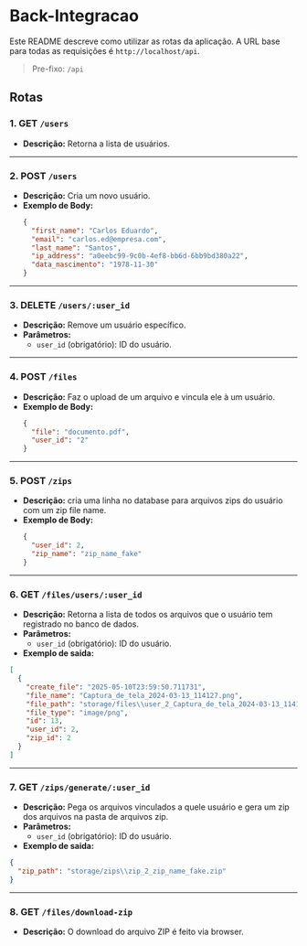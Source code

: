 # Back-Integracao

Este README descreve como utilizar as rotas da aplicação. A URL base para todas as requisições é `http://localhost/api`.

> Pre-fixo: `/api`

## Rotas

### 1. **GET** `/users`

- **Descrição:** Retorna a lista de usuários.

---

### 2. **POST** `/users`

- **Descrição:** Cria um novo usuário.
- **Exemplo de Body:**
  ```json
  {
    "first_name": "Carlos Eduardo",
    "email": "carlos.ed@empresa.com",
    "last_name": "Santos",
    "ip_address": "a0eebc99-9c0b-4ef8-bb6d-6bb9bd380a22",
    "data_nascimento": "1978-11-30"
  }
  ```

---

### 3. **DELETE** `/users/:user_id`

- **Descrição:** Remove um usuário específico.
- **Parâmetros:**
  - `user_id` (obrigatório): ID do usuário.

---

### 4. **POST** `/files`

- **Descrição:** Faz o upload de um arquivo e vincula ele à um usuário.
- **Exemplo de Body:**
  ```json
  {
    "file": "documento.pdf",
    "user_id": "2"
  }
  ```

---

### 5. **POST** `/zips`

- **Descrição:** cria uma linha no database para arquivos zips do usuário com um zip file name.
- **Exemplo de Body:**
  ```json
  {
    "user_id": 2,
    "zip_name": "zip_name_fake"
  }
  ```

---

### 6. **GET** `/files/users/:user_id`

- **Descrição:** Retorna a lista de todos os arquivos que o usuário tem registrado no banco de dados.
- **Parâmetros:**
  - `user_id` (obrigatório): ID do usuário.
- **Exemplo de saida:**

```json
[
  {
    "create_file": "2025-05-10T23:59:50.711731",
    "file_name": "Captura_de_tela_2024-03-13_114127.png",
    "file_path": "storage/files\\user_2_Captura_de_tela_2024-03-13_114127.png",
    "file_type": "image/png",
    "id": 13,
    "user_id": 2,
    "zip_id": 2
  }
]
```

---

### 7. **GET** `/zips/generate/:user_id`

- **Descrição:** Pega os arquivos vinculados a quele usuário e gera um zip dos arquivos na pasta de arquivos zip.
- **Parâmetros:**
  - `user_id` (obrigatório): ID do usuário.
- **Exemplo de saida:**

```json
{
  "zip_path": "storage/zips\\zip_2_zip_name_fake.zip"
}
```

---

### 8. **GET** `/files/download-zip`

- **Descrição:** O download do arquivo ZIP é feito via browser.
